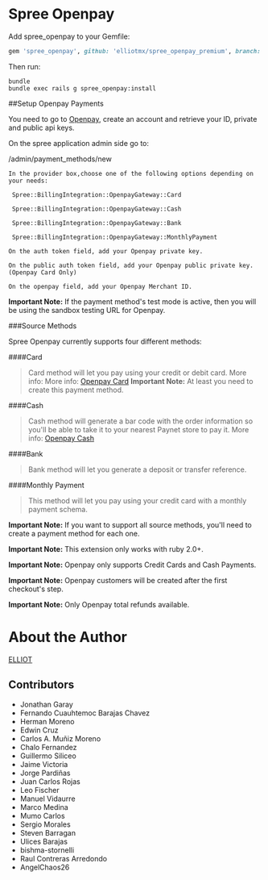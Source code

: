 Spree Openpay
==============

Add spree_openpay to your Gemfile:

```ruby
gem 'spree_openpay', github: 'elliotmx/spree_openpay_premium', branch: 'master'
```

Then run:

```shell
bundle
bundle exec rails g spree_openpay:install
```

##Setup Openpay Payments

You need to go to [Openpay](https://www.openpay.mx/), create an account and retrieve your ID, private and public api keys.

On the spree application admin side go to:

/admin/payment_methods/new

    In the provider box,choose one of the following options depending on your needs:

     Spree::BillingIntegration::OpenpayGateway::Card

     Spree::BillingIntegration::OpenpayGateway::Cash

     Spree::BillingIntegration::OpenpayGateway::Bank

     Spree::BillingIntegration::OpenpayGateway::MonthlyPayment

    On the auth token field, add your Openpay private key.

    On the public auth token field, add your Openpay public private key. (Openpay Card Only)
    
    On the openpay field, add your Openpay Merchant ID.

**Important Note:** If the payment method's test mode is active, then you will be using the sandbox testing URL for Openpay.

###Source Methods

Spree Openpay currently supports four different methods:

####Card
>Card method will let you pay using your credit or debit card. More info: More info: [Openpay Card](https://www.openpay.mx/docs/save-card.html)
**Important Note:** At least you need to create this payment method.

####Cash
>Cash method will generate a bar code with the order information so you'll be able to take it to your nearest Paynet store to pay it. More info: [Openpay Cash](https://www.openpay.mx/docs/store-charge.html)

####Bank
>Bank method will let you generate a deposit or transfer reference.

####Monthly Payment
>This method will let you pay using your credit card with a monthly payment schema.

**Important Note:** If you want to support all source methods, you'll need to create a payment method for each one.

**Important Note:** This extension only works with ruby 2.0+.

**Important Note:** Openpay only supports Credit Cards and Cash Payments.

**Important Note:** Openpay customers will be created after the first checkout's step.

**Important Note:** Only Openpay total refunds available.

# About the Author

[ELLIOT](http://elliot.mx/)

## Contributors
  * Jonathan Garay
  * Fernando Cuauhtemoc Barajas Chavez
  * Herman Moreno
  * Edwin Cruz
  * Carlos A. Muñiz Moreno
  * Chalo Fernandez
  * Guillermo Siliceo
  * Jaime Victoria
  * Jorge Pardiñas
  * Juan Carlos Rojas
  * Leo Fischer
  * Manuel Vidaurre
  * Marco Medina
  * Mumo Carlos
  * Sergio Morales
  * Steven Barragan
  * Ulices Barajas
  * bishma-stornelli
  * Raul Contreras Arredondo
  * AngelChaos26
